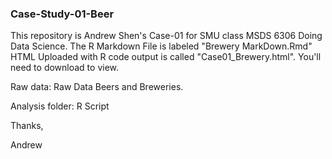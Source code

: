 ### Case-Study-01-Beer

This repository is Andrew Shen's Case-01 for SMU class MSDS 6306 Doing Data Science.
The R Markdown File is labeled "Brewery MarkDown.Rmd"
HTML Uploaded with R code output is called "Case01_Brewery.html". You'll need to download to view.

Raw data: Raw Data Beers and Breweries.

Analysis folder: R Script

Thanks,

Andrew
